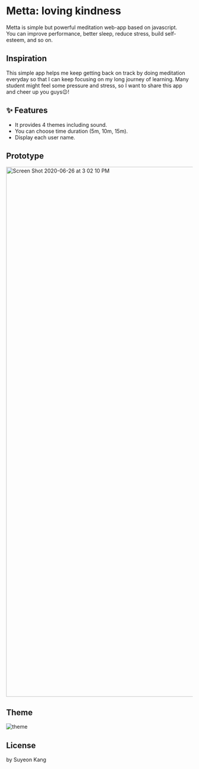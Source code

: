 # Metta: loving kindness
Metta is simple but powerful meditation web-app based on javascript.  
You can improve performance, better sleep, reduce stress, build self-esteem, and so on.

## Inspiration
This simple app helps me keep getting back on track by doing meditation everyday so that I can keep focusing on my long journey of learning. Many student might feel some pressure and stress, so I want to share this app and cheer up you guys:wink:!
  
## :sparkles: Features
* It provides 4 themes including sound.
* You can choose time duration (5m, 10m, 15m).
* Display each user name.

## Prototype
<img width="1430" alt="Screen Shot 2020-06-26 at 3 02 10 PM" src="https://user-images.githubusercontent.com/55128990/85825987-9c2bb200-b7be-11ea-9a47-70c63c9f227c.png">

## Theme
![theme](https://user-images.githubusercontent.com/55128990/85828122-99cb5700-b7c2-11ea-9208-ccdee2d90244.jpg)



## License 
by Suyeon Kang

